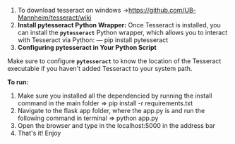 1. To download tesseract on windows →https://github.com/UB-Mannheim/tesseract/wiki
2. **Install pytesseract Python Wrapper:**
Once Tesseract is installed, you can install the **`pytesseract`** Python wrapper, which allows you to interact with Tesseract via Python:
— pip install pytesseract
3. **Configuring pytesseract in Your Python Script**

Make sure to configure **`pytesseract`** to know the location of the Tesseract executable if you haven't added Tesseract to your system path.

**To run:**

1. Make sure you installed all the dependencied by running the install command in the main folder => pip install -r requirements.txt
2. Navigate to the flask app folder, where the app.py is and run the following command in terminal => python app.py
3. Open the browser and type in the localhost:5000 in the address bar
4. That's it! Enjoy
